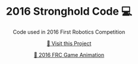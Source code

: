 <h1 align="center" style="font-weight: bold;">2016 Stronghold Code 💻</h1>

<p align="center">Code used in 2016 First Robotics Competition</p>


<p align="center">
<a href="https://github.com/Camo-Bots-4285/2016-Stronghold">📱 Visit this Project</a>
</p>

<p align="center">
<a href="https://www.youtube.com/watch?v=VqOKzoHJDjA">📍 2016 FRC Game Animation</a>
</p>
